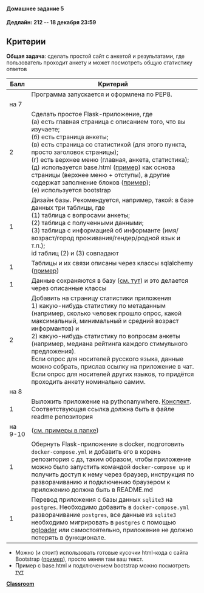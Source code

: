 #### Домашнее задание 5

#### Дедлайн: 212 -- 18 декабря 23:59

## Критерии

**Общая задача**: сделать простой сайт с анкетой и результатами, где пользователь проходит анкету и может посмотреть общую статистику ответов

|Балл|Критерий|
|----|--------|
||Программа запускается и оформлена по PEP8.|
|на 7||
|2|Сделать простое Flask-приложение, где <br>(а) есть главная страница с описанием того, что вы изучаете; <br>(б) есть страница анкеты; <br>(в) есть страница со статистикой (для этого пункта, просто заголовок страницы); <br>(г) есть верхнее меню (главная, анкета, статистика); <br>(д) используется base.html ([пример](https://github.com/hse-ling-python/imdb-site-example/blob/main/templates/base.html)) как основа страницы (верхнее меню + отступы), а другие содержат заполнение блоков ([пример](https://github.com/hse-ling-python/imdb-site-example/blob/main/templates/person.html)); <br>(е) используется bootstrap|
|1|Дизайн базы. Рекомендуется, например, такой: в базе данных три таблицы, где <br>(1) таблица с вопросами анкеты; <br>(2) таблица с полученными данными; <br>(3) таблица с информацией об информанте (имя/возраст/город проживания/гендер/родной язык и т.п.); <br>id таблиц (2) и (3) совпадают|
|1|Таблицы и их связи описаны через классы sqlalchemy ([пример](https://github.com/hse-ling-python/imdb-site-example/blob/main/models.py))|
|1|Данные сохраняются в базу ([см. тут](https://github.com/hse-ling-python/seminars/blob/master/flask_applications/flask_db_queries.ipynb)) и это делается через описанные классы|
|2|Добавить на страницу статистики приложения <br>1) какую-нибудь статистику по метаданным (например, сколько человек прошло опрос, какой максимальный, минимальный и средний возраст информантов) и <br>2) какую-нибудь статистику по вопросам анкеты (например, медиана рейтинга каждого стимульного предложения). <br>Если опрос для носителей русского языка, данные можно собрать, прислав ссылку на приложение в чат. Если опрос для носителей других языков, то придётся проходить анкету номинально самим. |
|на 8||
|1|Выложить приложение на pythonanywhere. [Конспект](https://github.com/hse-ling-python/seminars/blob/master/PAW/pythonanywhere.ipynb). Соответствующая ссылка должна быть в файле readme репозитория|
|на 9-10| ([см. примеры в папке](https://github.com/hse-ling-python/seminars/tree/master/docker))|
|1|Обернуть Flask-приложение в docker, подготовить `docker-compose.yml` и добавить его в корень репозитория с дз, таким образом, чтобы приложение можно было запустить командой `docker-compose up` и получить доступ к нему через браузер, инструкция по разворачиванию и подключению браузером к приложению должна быть в README.md |
|1|Перевод приложения с базы данных `sqlite3` на `postgres`. Необходимо добавить в `docker-compose.yml` разворачивание `postgres`, все данные из `sqlite3` необходимо мигрировать в `postgres` с помощью [pgloader](https://pgloader.readthedocs.io/en/latest/ref/sqlite.html) или самостоятельно, приложение не должно потерять в функционале.|

- Можно (и стоит) использовать готовые кусочки html-кода с сайта Bootstrap ([пример](https://getbootstrap.com/docs/4.5/components/buttons/)), просто меняя там ваш текст.
- Пример с base.html и подключением bootstrap можно посмотреть [тут](https://github.com/hse-ling-python/seminars/tree/master/flask_applications/imdb_site/templates)

[**Classroom**](https://classroom.github.com/a/AziyF_Fw)